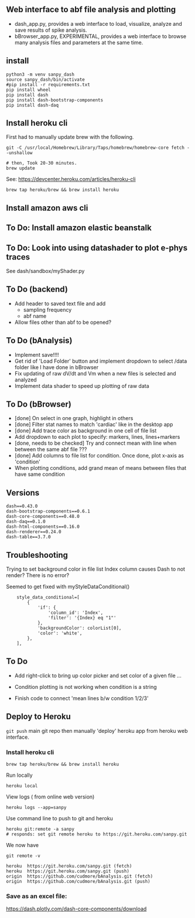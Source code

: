 ## Web interface to abf file analysis and plotting

 - dash_app.py, provides a web interface to load, visualize, analyze and save results of spike analysis.
 - bBrowser_app.py, EXPERIMENTAL, provides a web interface to browse many analysis files and parameters at the same time.

## install

```
python3 -m venv sanpy_dash
source sanpy_dash/bin/activate
#pip install -r requirements.txt
pip install wheel
pip install dash
pip install dash-bootstrap-components
pip install dash-daq
```

## Install heroku cli

First had to manually update brew with the following.

```
git -C /usr/local/Homebrew/Library/Taps/homebrew/homebrew-core fetch --unshallow

# then, Took 20-30 minutes.
brew update
```

See: https://devcenter.heroku.com/articles/heroku-cli
```
brew tap heroku/brew && brew install heroku
```

## Install amazon aws cli

## To Do: Install amazon elastic beanstalk

## To Do: Look into using datashader to plot e-phys traces

See dash/sandbox/myShader.py

## To Do (backend)

 - Add header to saved text file and add
     - sampling frequency
     - abf name
 - Allow files other than abf to be opened?

## To Do (bAnalysis)

 - Implement save!!!!
 - Get rid of 'Load Folder' button and implement dropdown to select /data folder like I have done in bBrowser
 - Fix updating of raw dV/dt and Vm when a new files is selected and analyzed
 - Implement data shader to speed up plotting of raw data

## To Do (bBrowser)

 - [done] On select in one graph, highlight in others
 - [done] Filter stat names to match 'cardiac' like in the desktop app
 - [done] Add trace color as background in one cell of file list
 - Add dropdown to each plot to specify: markers, lines, lines+markers
 - [done, needs to be checked] Try and connect mean with line when between the same abf file ???
 - [done] Add columns to file list for condition. Once done, plot x-axis as 'condition'
 - When plotting conditions, add grand mean of means between files that have same condition

## Versions

```
dash==0.43.0
dash-bootstrap-components==0.6.1
dash-core-components==0.48.0
dash-daq==0.1.0
dash-html-components==0.16.0
dash-renderer==0.24.0
dash-table==3.7.0
```

## Troubleshooting

Trying to set background color in file list Index column causes Dash to not render? There is no error?

Seemed to get fixed with myStyleDataConditional()

```
	style_data_conditional=[
	    {
	        'if': {
	            'column_id': 'Index',
	            'filter': '{Index} eq "1"'
	        },
	        'backgroundColor': colorList[0],
	        'color': 'white',
	    },
	],
```

## To Do

 - Add right-click to bring up color picker and set color of a given file ...
 - Condition plotting is not working when condition is a string

 - Finish code to connect 'mean lines b/w condition 1/2/3'

## Deploy to Heroku

`git push` main git repo then manually 'deploy' heroku app from heroku web interface.


### Install heroku cli

```
brew tap heroku/brew && brew install heroku
```

Run locally

```
heroku local
```

View logs ( from online web version)

```
heroku logs --app=sanpy
```

Use command line to push to git and heroku

```
heroku git:remote -a sanpy
# responds: set git remote heroku to https://git.heroku.com/sanpy.git
```

We now have

```
git remote -v

heroku	https://git.heroku.com/sanpy.git (fetch)
heroku	https://git.heroku.com/sanpy.git (push)
origin	https://github.com/cudmore/bAnalysis.git (fetch)
origin	https://github.com/cudmore/bAnalysis.git (push)
```

### Save as an excel file:

https://dash.plotly.com/dash-core-components/download
